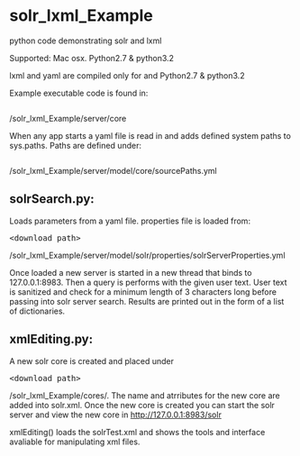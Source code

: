 solr_lxml_Example
=================

python code demonstrating solr and lxml

Supported: Mac osx. Python2.7 & python3.2

lxml and yaml are compiled only for and Python2.7 & python3.2

Example executable code is found in:
<pre><download_path></pre>/solr_lxml_Example/server/core

When any app starts a yaml file is read in and adds defined system paths to sys.paths. Paths are defined under:
<pre><download_path></pre>/solr_lxml_Example/server/model/core/sourcePaths.yml

**solrSearch.py:**
--------------
Loads parameters from a yaml file. properties file is loaded from: <pre><download_path></pre>/solr_lxml_Example/server/model/solr/properties/solrServerProperties.yml

Once loaded a new server is started in a new thread that binds to 127.0.0.1:8983. 
Then a query is performs with the given user text. 
User text is sanitized and check for a minimum length of 3 characters long before passing into solr server search. 
Results are printed out in the form of a list of dictionaries. 

**xmlEditing.py:**
--------------
A new solr core is created and placed under <pre><download_path></pre>/solr_lxml_Example/cores/. The name and atrributes for the new core are added into solr.xml. Once the new core is created you can start the solr server and view the new core in http://127.0.0.1:8983/solr

xmlEditing() loads the solrTest.xml and shows the tools and interface avaliable for manipulating xml files. 
